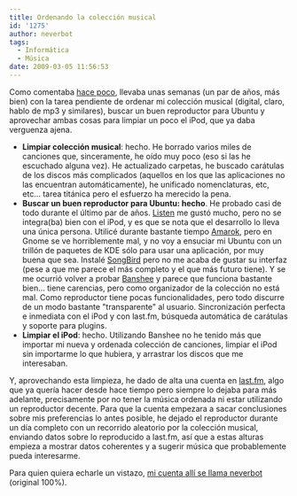 ```yaml
---
title: Ordenando la colección musical
id: '1275'
author: neverbot
tags:
  - Informática
  - Música
date: 2009-03-05 11:56:53
---
```


Como comentaba [hace poco](https://www.neverbot.com/resumenes/resumen-de-la-semana-82009/), llevaba unas semanas (un par de años, más bien) con la tarea pendiente de ordenar mi colección musical (digital, claro, hablo de mp3 y similares), buscar un buen reproductor para Ubuntu y aprovechar ambas cosas para limpiar un poco el iPod, que ya daba verguenza ajena.

*   **Limpiar colección musical**: hecho. He borrado varios miles de canciones que, sinceramente, he oído muy poco (eso si las he escuchado alguna vez). He actualizado carpetas, he buscado carátulas de los discos más complicados (aquellos en los que las aplicaciones no las encuentran automáticamente), he unificado nomenclaturas, etc, etc... tarea titánica pero el esfuerzo ha merecido la pena.
*   **Buscar un buen reproductor para Ubuntu: hecho**. He probado casi de todo durante el último par de años. [Listen](http://www.listen-project.org/) me gustó mucho, pero no se integra(ba) bien con el iPod, y es que se nota que el desarrollo lo lleva una única persona. Utilicé durante bastante tiempo [Amarok](http://amarok.kde.org/), pero en Gnome se ve horriblemente mal, y no voy a ensuciar mi Ubuntu con un trillón de paquetes de KDE sólo para usar una aplicación, por muy buena que sea. Instalé [SongBird](http://www.getsongbird.com/) pero no me acaba de gustar su interfaz (pese a que me parece el más completo y el que más futuro tiene). Y se me ocurrió volver a probar [Banshee](http://banshee-project.org/) y parece que funciona bastante bien... tiene carencias, pero como organizador de la colección no está mal. Como reproductor tiene pocas funcionalidades, pero todo discurre de un modo bastante "transparente" al usuario. Sincronización perfecta e inmediata con el iPod y con last.fm, búsqueda automática de carátulas y soporte para plugins.
*   **Limpiar el iPod**: hecho. Utilizando Banshee no he tenido más que importar mi nueva y ordenada colección de canciones, limpiar el iPod sin importarme lo que hubiera, y arrastrar los discos que me interesaban.

Y, aprovechando esta limpieza, he dado de alta una cuenta en [last.fm](http://www.lastfm.es), algo que ya quería hacer desde hace tiempo pero siempre lo dejaba para más adelante, precisamente por no tener la música ordenada ni estar utilizando un reproductor decente. Para que la cuenta empezara a sacar conclusiones sobre mis preferencias lo antes posible, he dejado el reproductor durante un día completo con un recorrido aleatorio por la colección musical, enviando datos sobre lo reproducido a last.fm, así que a estas alturas empieza a mostrar datos coherentes y a sugerir música que probablemente pueda interesarme.

Para quien quiera echarle un vistazo, [mi cuenta allí se llama neverbot](http://www.lastfm.es/user/Neverbot) (original 100%).

